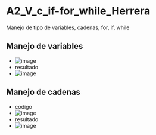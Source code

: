 # A2_V_c_if-for_while_Herrera
Manejo de tipo de variables, cadenas, for, if, while
## Manejo de variables
- ![image](https://github.com/user-attachments/assets/0326272f-38b4-40ea-9682-6e15e1bc73bf)
- resultado
- ![image](https://github.com/user-attachments/assets/b5d4cd24-ca2d-46a2-9522-a7cd1475417d)
## Manejo de cadenas
- codigo
- ![image](https://github.com/user-attachments/assets/5ac3ecc8-bdaf-4f02-9bd9-799b6e3e276e)
- resultado
- ![image](https://github.com/user-attachments/assets/483dd8e0-3ae8-4638-889f-67c16c5c312d)

